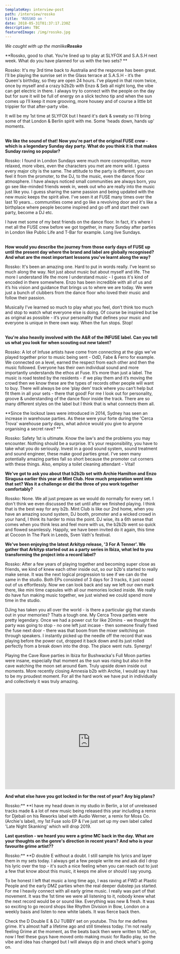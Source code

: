 ```yaml
---
templateKey: interview-post
path: /interview/rossko
title: 'ROSSKO on '
date: 2018-05-31T01:37:17.230Z
description: TBC
featuredImage: /img/rossko.jpg
---
```

_We caught with up the manlike**Rossko**_

**Rossko, good to chat. You’re lined up to play at SLYFOX and S.A.S.H next week. What do you have planned for us with the two sets? **

Rossko: It's my 3rd time back to Australia and the response has been great. I’ll be playing the sunrise set in the Glass terrace at S.A.S.H - it’s the Queen's birthday, so they are open 24 hours. I’ve played in that room twice, once by myself and a crazy b2b2b with Enzo & Seb all night long, the vibe can get electric in there. I always try to connect with the people on the day but for sure it will be full of energy on a slick techno tip and when the sun comes up I’ll keep it more grooving, more housey and of course a little bit trippier for that after-party vibe.

It will be my 1st time at SLYFOX but I heard it's dark & sweaty so I’ll bring some of that London & Berlin spirit with me. Some 'heads down, hands up' moments.
<br><br>

**We like the sound of that!** **Now you're part of the original FUSE crew - which is a legendary Sunday day party. What do you think it is that makes Sunday raving so popular?**

Rossko: I found in London Sundays were much more cosmopolitan, more relaxed, more vibes, even the characters you met are more wild. I guess every major city is the same. The attitude to the party is different, you can feel it from the promoter, to the DJ, to the music, even the dance floor atmosphere. I have always noticed small communities are always born, you go see like-minded friends week in, week out who are really into the music just like you. I guess sharing the same passion and being updated with the new music keeps the spirit alive. I've seen it at FUSE many times over the last 10 years... communities come and go like a revolving door and it's like a birthplace where people become inspired and go off and start their own party, become a DJ etc. 

I have met some of my best friends on the dance floor. In fact, it's where I met all the FUSE crew before we got together, in many Sunday after parties in London like Public Life and T-Bar for example. Long live Sundays.
<br><br>

**How would you describe the journey from those early days of FUSE up until the present day where the brand and label are globally recognised? And what are the most important lessons you've learnt along the way?**

Rossko: It's been an amazing one. Hard to put in words really. I’ve learnt so much along the way. Not just about music but about myself and life. The more I understand life the more I understand music - I guess it's kind of encoded in there somewhere. Enzo has been incredible with all of us and it’s his vision and guidance that brings us to where we are today. We were just a bunch of clubbers from the dance floor who loved their music and follow their passion. 

Musically I’ve learned so much to play what you feel, don’t think too much and stop to watch what everyone else is doing. Of course be inspired but be as original as possible - it’s your personality that defines your music and everyone is unique in there own way. When the fun stops. Stop!
<br><br>

**You're also heavily involved with the A&R of the INFUSE label. Can you tell us what you look for when scouting out new talent?**

Rossko: A lot of Infuse artists have come from connecting at the gigs we've played together prior to music being sent - OdD, Fabe & Ferro for example. We connected on a level, earned the respect from each other and then the music followed. Everyone has their own individual sound and more importantly understands the ethos at Fuse. It’s more than just a label. The music is road tested by the residents - if we play them and it’s moving the crowd then we know these are the types of records other people will want to buy. There will always be one ‘play dem’ track where you can’t help but fit them in all your sets - there that good! For me I look out for personality, groove & understanding of the dance floor inside the track. There are so many different styles on the label but I think that is what connects them all.

**Since the lockout laws were introduced in 2014, Sydney has seen an increase in warehouse parties. As these were your forte during the 'Cerca Trova' warehouse party days, what advice would you give to anyone organising a secret rave? **

Rossko: Safety 1st is ultimate. Know the law's and the problems you may encounter. Nothing should be a surprise. It's your responsibility, you have to take what you do seriously. Invest in a good sound system, sound treatment and sound engineer, these make good parties great. I've seen many potentially amazing parties fall so short because the promoter cut corners with these things. Also, employ a toilet cleaning attendant - Vital!

**We've got to ask you about that b2b2b set with Archie Hamilton and Enzo Siragusa earlier this year at Mint Club. How much preparation went into that set? Was it a challenge or did the three of you work together comfortably?**

Rossko: None. We all just prepare as we would do normally for every set. I don't think we even discussed the set until after we finished playing. I think that is the best way for any b2b. Mint Club is like our 2nd home, when you have an amazing sound system, DJ booth, promoter and a wicked crowd in your hand, I think its harder to miss the point. DJ wise, its a 6th sense that comes when you think less and feel more with us, the b2b2b went so quick and flowed seamlessly. Happily, we have been invited do it again, this time at Cocoon In The Park in Leeds, Sven Vath's festival.

**We've been enjoying the latest Arkityp release, '3 For A Tenner'. We gather that Arkityp started out as a party series in Ibiza, what led to you transforming the project into a record label?**

Rossko: After a few years of playing together and becoming super close as friends, we kind of knew each other inside out, so our b2b's started to really make sense. It was the next logical progression to see if we can do the same in the studio. Both EPs consisted of 3 days for 3 tracks, it just oozed out of us effortlessly. Now we can look back and say we left our own mark there, like mini time capsules with all our memories locked inside. We really do have fun making music together, we just wished we could spend more time in the studio.

DJing has taken you all over the world - is there a particular gig that stands out in your memories?
Thats a tough one. My Cerca Trova parties were pretty legendary. Once we had a power cut for like 20mins - we thought the party was going to stop - no one left just incase - then someone finally fixed the fuse next door - there was that boom from the mixer switching on through speakers. I instantly picked up the needle off the record that was playing before the power cut, dropped it back down and its just rolled perfectly from a break down into the drop. The place went nuts. Synergy!

Playing the Cave Rave parties in Ibiza for Bushwacka's Full Moon parties were insane, especially that moment as the sun was rising but also in the cave watching the moon set around 6am. Truly upside down inside out moments.
More recently closing Amnesia b2b with Archie, I would say it has to be my proudest moment. For all the hard work we have put in individually and collectively it was truly amazing.
<br><br> 

<iframe width="560" height="315" src="https://www.youtube.com/embed/BkrS4yAgNj4" frameborder="0" allow="autoplay; encrypted-media" allowfullscreen></iframe>

**And what else have you got locked in for the rest of year? Any big plans?**

Rossko:** **I have my head down in my studio in Berlin, a lot of unreleased tracks made & a lot of new music being released this year including a remix for Djebali on his Reworks label with Audio Werner, a remix for Moss Co. (Archie's label), my 1st Fuse solo EP & I've just set up my own label called 'Late Night Skanking' which will drop 2019. 

**Last question - we heard you were a grime MC back in the day. What are your thoughts on the genre's direction in recent years? And who is your favourite grime artist??**

Rossko:** **D double E without a doubt. I still sample his lyrics and layer them in my sets today. I always get a few people write me and ask did I drop his lyric over the top - it's such a nice feeling when you can reach out to just a few that know about this music, it keeps me alive or should I say young.

To be honest I left that music a long time ago, I was raving at FWD at Plastic People and the early DMZ parties when the real deeper dubstep jus started. For me I heavily connect with all early grime music. I really was part of that movement. It was the 1st time we were all listening to it, nobody knew what the next record would be or sound like. Everything was new & fresh. It was so exciting to go record shops like Rhythm Division in Bow, London on a weekly basis and listen to new white labels. It was fierce back then.  

Check the D Double E & DJ TUBBY set on youtube. This for me defines grime. It's almost half a lifetime ago and still timeless today. I'm not really feeling Grime at the moment, as the beats back then were written to MC on, now I feel these guys have moved onto making music for Radio play, so the vibe and idea has changed but I will always dip in and check what's going on.
